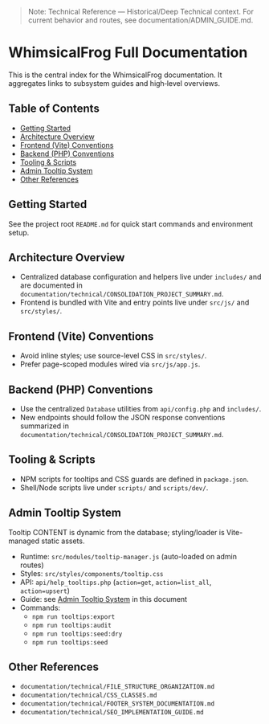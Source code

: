 > Note: Technical Reference — Historical/Deep Technical context. For current behavior and routes, see documentation/ADMIN_GUIDE.md.

# WhimsicalFrog Full Documentation

This is the central index for the WhimsicalFrog documentation. It aggregates links to subsystem guides and high‑level overviews.

## Table of Contents

- [Getting Started](#getting-started)
- [Architecture Overview](#architecture-overview)
- [Frontend (Vite) Conventions](#frontend-vite-conventions)
- [Backend (PHP) Conventions](#backend-php-conventions)
- [Tooling & Scripts](#tooling--scripts)
- [Admin Tooltip System](#admin-tooltip-system)
- [Other References](#other-references)

## Getting Started

See the project root `README.md` for quick start commands and environment setup.

## Architecture Overview

- Centralized database configuration and helpers live under `includes/` and are documented in `documentation/technical/CONSOLIDATION_PROJECT_SUMMARY.md`.
- Frontend is bundled with Vite and entry points live under `src/js/` and `src/styles/`.

## Frontend (Vite) Conventions

- Avoid inline styles; use source-level CSS in `src/styles/`.
- Prefer page-scoped modules wired via `src/js/app.js`.

## Backend (PHP) Conventions

- Use the centralized `Database` utilities from `api/config.php` and `includes/`.
- New endpoints should follow the JSON response conventions summarized in `documentation/technical/CONSOLIDATION_PROJECT_SUMMARY.md`.

## Tooling & Scripts

- NPM scripts for tooltips and CSS guards are defined in `package.json`.
- Shell/Node scripts live under `scripts/` and `scripts/dev/`.

## Admin Tooltip System

Tooltip CONTENT is dynamic from the database; styling/loader is Vite-managed static assets.

- Runtime: `src/modules/tooltip-manager.js` (auto-loaded on admin routes)
- Styles: `src/styles/components/tooltip.css`
- API: `api/help_tooltips.php` (`action=get`, `action=list_all`, `action=upsert`)
- Guide: see [Admin Tooltip System](#admin-tooltip-system) in this document
- Commands:
  - `npm run tooltips:export`
  - `npm run tooltips:audit`
  - `npm run tooltips:seed:dry`
  - `npm run tooltips:seed`

## Other References

- `documentation/technical/FILE_STRUCTURE_ORGANIZATION.md`
- `documentation/technical/CSS_CLASSES.md`
- `documentation/technical/FOOTER_SYSTEM_DOCUMENTATION.md`
- `documentation/technical/SEO_IMPLEMENTATION_GUIDE.md`
